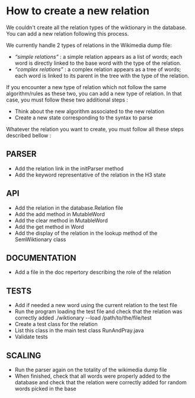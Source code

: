 How to create a new relation
============================

We couldn't create all the relation types of the wiktionary in the database.
You can add a new relation following this process.

We currently handle 2 types of relations in the Wikimedia dump file:
* _“simple relations”_ : a simple relation appears as a list of words; each word is directly linked to the base word with the type of the relation.
* _“complex relations”_ : a complex relation appears as a tree of words; each word is linked to its parent in the tree with the type of the relation.

If you encounter a new type of relation which not follow the same algorithm/rules as these two, you can add a new type of relation.
In that case, you must follow these two additional steps :
* Think about the new algorithm associated to the new relation
* Create a new state corresponding to the syntax to parse

Whatever the relation you want to create, you must follow all these steps described bellow :

PARSER
------

* Add the relation link in the initParser method
* Add the keyword representative of the relation in the H3 state

API
---

* Add the relation in the database.Relation file
* Add the add method in MutableWord
* Add the clear method in MutableWord
* Add the get method in Word
* Add the display of the relation in the lookup method of the SemWiktionary class

DOCUMENTATION
-------------

* Add a file in the doc repertory describing the role of the relation

TESTS
-----

* Add if needed a new word using the current relation to the test file
* Run the program loading the test file and check that the relation was correctly added
	./wiktionary --load /path/to/the/file/test
* Create a test class for the relation
* List this class in the main test class RunAndPray.java
* Validate tests

SCALING
-------

* Run the parser again on the totality of the wikimedia dump file
* When finished, check that all words were properly added to the database and check that the relation were correctly added for random words picked in the base
